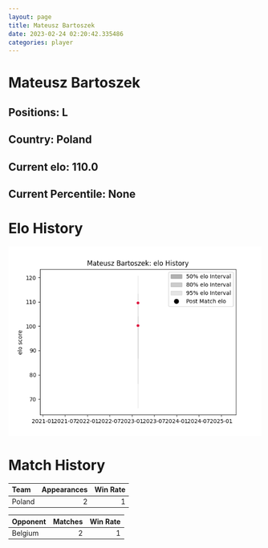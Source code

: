```yaml
---  
layout: page  
title: Mateusz Bartoszek  
date: 2023-02-24 02:20:42.335486  
categories: player  
---
```

# Mateusz Bartoszek

## Positions: L

## Country: Poland

## Current elo: 110.0

## Current Percentile: None

# Elo History


![elo history](history_MateuszBartoszek.png)
# Match History


| Team   |   Appearances |   Win Rate |
|:-------|--------------:|-----------:|
| Poland |             2 |          1 |

| Opponent   |   Matches |   Win Rate |
|:-----------|----------:|-----------:|
| Belgium    |         2 |          1 |